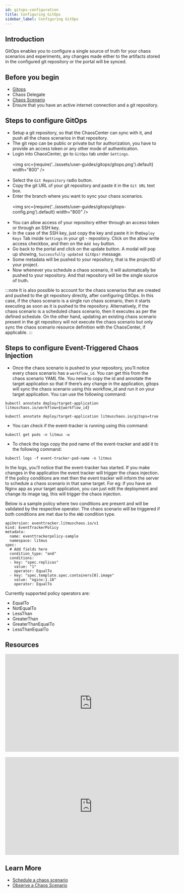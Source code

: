 ```yaml
---
id: gitops-configuration
title: Configuring GitOps
sidebar_label: Configuring GitOps
---
```


## Introduction

GitOps enables you to configure a single source of truth for your chaos scenarios and experiments, any changes made either to the artifacts stored in the configured git repository or the portal will be synced.

## Before you begin

- [Gitops](../concepts/gitops.md)
- Chaos Delegate
- [Chaos Scenario](../concepts/chaos-workflow.md)
- Ensure that you have an active internet connection and a git repository.

## Steps to configure GitOps

- Setup a git repository, so that the ChaosCenter can sync with it, and push all the chaos scenarios in that repository.
- The git repo can be public or private but for authorization, you have to provide an access token or any other mode of authentication.
- Login into ChaosCenter, go to `GitOps` tab under `Settings`.
  <br/><br/>
  <img src={require('../assets/user-guides/gitops/gitops.png').default} width="800" />
  <br/><br/>
- Select the `Git Repository` radio button.
- Copy the git URL of your git repository and paste it in the `Git URL` text box.
- Enter the branch where you want to sync your chaos scenarios.
  <br/><br/>
  <img src={require('../assets/user-guides/gitops/gitops-config.png').default} width="800" />
  <br/><br/>
- You can allow access of your repository either through an access token or through an SSH key.
- In the case of the SSH key, just copy the key and paste it in the`Deploy Keys` Tab inside `Settings` in your git - repository. Click on the allow write access checkbox, and then on the `Add key` button.
- Go back to the portal and click on the update button. A modal will pop up showing, `Successfully updated GitOps!` message.
- Some metadata will be pushed to your repository, that is the projectID of your project.
- Now whenever you schedule a chaos scenario, it will automatically be pushed to your repository. And that repository will be the single source of truth.

:::note
It is also possible to account for the chaos scenarios that are created and pushed to the git repository directly, after configuring GitOps. In this case, if the chaos scenario is a single run chaos scenario, then it starts executing as soon as it is pushed to the repository. Alternatively, if the chaos scenario is a scheduled chaos scenario, then it executes as per the defined schedule. On the other hand, updating an existing chaos scenario present in the git repository will not execute the chaos scenario but only sync the chaos scenario resource definition with the ChaosCenter, if applicable.
:::

## Steps to configure Event-Triggered Chaos Injection

- Once the chaos scenario is pushed to your repository, you’ll notice every chaos scenario has a `workflow_id`. You can get this from the chaos scenario YAML file. You need to copy the id and annotate the target application so that if there’s any change in the application, gitops will sync the chaos scenario using this workflow_id and run it on your target application. You can use the following command:

```
kubectl annotate deploy/target-application litmuschaos.io/workflow=${workflow_id}
```

```
kubectl annotate deploy/target-application litmuschaos.io/gitops=true
```

- You can check if the event-tracker is running using this command:<br/>

```
kubectl get pods -n litmus -w
```

- To check the logs copy the pod name of the event-tracker and add it to the following command:

```
kubectl logs -f event-tracker-pod-name -n litmus
```

In the logs, you’ll notice that the event-tracker has started.
If you make changes in the application the event tracker will trigger the chaos injection. If the policy conditions are met then the event tracker will inform the server to schedule a chaos scenario in that same target. For eg: if you have an Nginx app as your target application, you can just edit the deployment and change its image tag, this will trigger the chaos injection.

Below is a sample policy where two conditions are present and will be validated by the respective operator. The chaos scenario will be triggered if both conditions are met due to the `AND` condition type.

```
apiVersion: eventtracker.litmuschaos.io/v1
kind: EventTrackerPolicy
metadata:
  name: eventtrackerpolicy-sample
  namespace: litmus
spec:
  # Add fields here
  condition_type: "and"
  conditions:
  - key: "spec.replicas"
    value: "1"
    operator: EqualTo
  - key: "spec.template.spec.containers[0].image"
    value: "nginx:1.18"
    operator: EqualTo

```

Currently supported policy operators are:

- EqualTo
- NotEqualTo
- LessThan
- GreaterThan
- GreaterThanEqualTo
- LessThanEqualTo

## Resources

<iframe width="560" height="315" src="https://www.youtube.com/embed/7cF3rwcZMcA" title="YouTube video player" frameborder="0" allow="accelerometer; autoplay; clipboard-write; encrypted-media; gyroscope; picture-in-picture" allowfullscreen></iframe>
<br/><br/>
<iframe width="560" height="315" src="https://www.youtube.com/embed/uIVrNH2_nVI" title="YouTube video player" frameborder="0" allow="accelerometer; autoplay; clipboard-write; encrypted-media; gyroscope; picture-in-picture" allowfullscreen></iframe>

## Learn More

- [Schedule a chaos scenario](../user-guides/schedule-experiment.md)
- [Observe a Chaos Scenario](../user-guides/observe-experiment.md)
